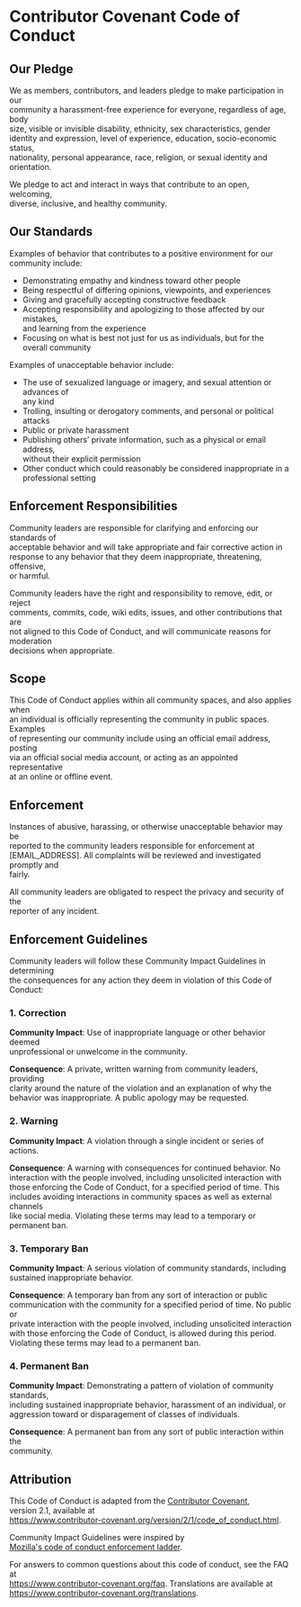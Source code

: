 # Contributor Covenant Code of Conduct

## Our Pledge

We as members, contributors, and leaders pledge to make participation in our  
community a harassment-free experience for everyone, regardless of age, body  
size, visible or invisible disability, ethnicity, sex characteristics, gender  
identity and expression, level of experience, education, socio-economic status,  
nationality, personal appearance, race, religion, or sexual identity and  
orientation.

We pledge to act and interact in ways that contribute to an open, welcoming,  
diverse, inclusive, and healthy community.

## Our Standards

Examples of behavior that contributes to a positive environment for our  
community include:

- Demonstrating empathy and kindness toward other people  
- Being respectful of differing opinions, viewpoints, and experiences  
- Giving and gracefully accepting constructive feedback  
- Accepting responsibility and apologizing to those affected by our mistakes,  
  and learning from the experience  
- Focusing on what is best not just for us as individuals, but for the  
  overall community  

Examples of unacceptable behavior include:

- The use of sexualized language or imagery, and sexual attention or advances of  
  any kind  
- Trolling, insulting or derogatory comments, and personal or political attacks  
- Public or private harassment  
- Publishing others’ private information, such as a physical or email address,  
  without their explicit permission  
- Other conduct which could reasonably be considered inappropriate in a  
  professional setting  

## Enforcement Responsibilities

Community leaders are responsible for clarifying and enforcing our standards of  
acceptable behavior and will take appropriate and fair corrective action in  
response to any behavior that they deem inappropriate, threatening, offensive,  
or harmful.

Community leaders have the right and responsibility to remove, edit, or reject  
comments, commits, code, wiki edits, issues, and other contributions that are  
not aligned to this Code of Conduct, and will communicate reasons for moderation  
decisions when appropriate.

## Scope

This Code of Conduct applies within all community spaces, and also applies when  
an individual is officially representing the community in public spaces. Examples  
of representing our community include using an official email address, posting  
via an official social media account, or acting as an appointed representative  
at an online or offline event.

## Enforcement

Instances of abusive, harassing, or otherwise unacceptable behavior may be  
reported to the community leaders responsible for enforcement at  
[EMAIL_ADDRESS]. All complaints will be reviewed and investigated promptly and  
fairly.

All community leaders are obligated to respect the privacy and security of the  
reporter of any incident.

## Enforcement Guidelines

Community leaders will follow these Community Impact Guidelines in determining  
the consequences for any action they deem in violation of this Code of Conduct:

### 1. Correction

**Community Impact**: Use of inappropriate language or other behavior deemed  
unprofessional or unwelcome in the community.

**Consequence**: A private, written warning from community leaders, providing  
clarity around the nature of the violation and an explanation of why the  
behavior was inappropriate. A public apology may be requested.

### 2. Warning

**Community Impact**: A violation through a single incident or series of actions.

**Consequence**: A warning with consequences for continued behavior. No  
interaction with the people involved, including unsolicited interaction with  
those enforcing the Code of Conduct, for a specified period of time. This  
includes avoiding interactions in community spaces as well as external channels  
like social media. Violating these terms may lead to a temporary or permanent ban.

### 3. Temporary Ban

**Community Impact**: A serious violation of community standards, including  
sustained inappropriate behavior.

**Consequence**: A temporary ban from any sort of interaction or public  
communication with the community for a specified period of time. No public or  
private interaction with the people involved, including unsolicited interaction  
with those enforcing the Code of Conduct, is allowed during this period.  
Violating these terms may lead to a permanent ban.

### 4. Permanent Ban

**Community Impact**: Demonstrating a pattern of violation of community standards,  
including sustained inappropriate behavior, harassment of an individual, or  
aggression toward or disparagement of classes of individuals.

**Consequence**: A permanent ban from any sort of public interaction within the  
community.

## Attribution

This Code of Conduct is adapted from the [Contributor Covenant][homepage],  
version 2.1, available at  
https://www.contributor-covenant.org/version/2/1/code_of_conduct.html.

Community Impact Guidelines were inspired by  
[Mozilla's code of conduct enforcement ladder](https://github.com/mozilla/inclusion).

For answers to common questions about this code of conduct, see the FAQ at  
https://www.contributor-covenant.org/faq. Translations are available at  
https://www.contributor-covenant.org/translations.

[homepage]: https://www.contributor-covenant.org





